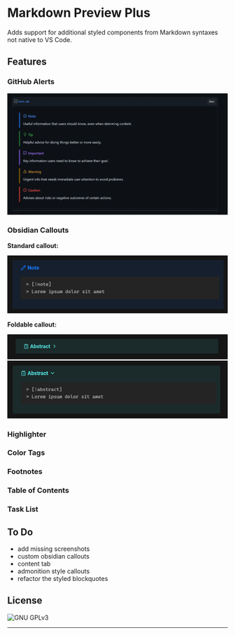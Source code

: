 # Markdown Preview Plus

Adds support for additional styled components from Markdown syntaxes not native to VS Code.

## Features

### GitHub Alerts

![GitHub alerts](./images/github-alerts.webp)

### Obsidian Callouts

**Standard callout:**

![Obsidian callouts](./images/obsidian-callout-note.png)

**Foldable callout:**

![Foldable obsidian callouts](./images/obsidian-callout-foldable-closed.png)
![Foldable obsidian callouts](./images/obsidian-callout-foldable-open.png)

### Highlighter

### Color Tags

### Footnotes

### Table of Contents

### Task List

## To Do
- add missing screenshots
- custom obsidian callouts
- content tab
- admonition style callouts
- refactor the styled blockquotes

## License

![GNU GPLv3](https://img.shields.io/github/license/song-dog/vscode-md-preview-plus?style=for-the-badge)

***

